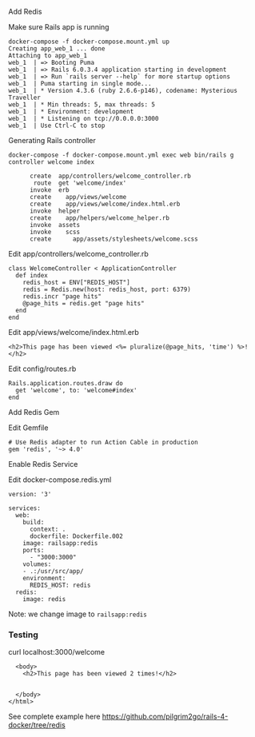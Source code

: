 Add Redis


Make sure Rails app is running


```
docker-compose -f docker-compose.mount.yml up
Creating app_web_1 ... done
Attaching to app_web_1
web_1  | => Booting Puma
web_1  | => Rails 6.0.3.4 application starting in development
web_1  | => Run `rails server --help` for more startup options
web_1  | Puma starting in single mode...
web_1  | * Version 4.3.6 (ruby 2.6.6-p146), codename: Mysterious Traveller
web_1  | * Min threads: 5, max threads: 5
web_1  | * Environment: development
web_1  | * Listening on tcp://0.0.0.0:3000
web_1  | Use Ctrl-C to stop

```


Generating Rails controller

`docker-compose -f docker-compose.mount.yml exec web bin/rails g controller welcome index`

```
      create  app/controllers/welcome_controller.rb
       route  get 'welcome/index'
      invoke  erb
      create    app/views/welcome
      create    app/views/welcome/index.html.erb
      invoke  helper
      create    app/helpers/welcome_helper.rb
      invoke  assets
      invoke    scss
      create      app/assets/stylesheets/welcome.scss
```      

Edit app/controllers/welcome_controller.rb

```
class WelcomeController < ApplicationController
  def index
    redis_host = ENV["REDIS_HOST"]
    redis = Redis.new(host: redis_host, port: 6379)
    redis.incr "page hits"
    @page_hits = redis.get "page hits"
  end
end

```

Edit app/views/welcome/index.html.erb

```
<h2>This page has been viewed <%= pluralize(@page_hits, 'time') %>!</h2>

```



Edit config/routes.rb

```
Rails.application.routes.draw do
  get 'welcome', to: 'welcome#index'
end
```

Add Redis Gem


Edit Gemfile

```
# Use Redis adapter to run Action Cable in production
gem 'redis', '~> 4.0'

```


Enable Redis Service 

Edit docker-compose.redis.yml


```
version: '3'

services:
  web:
    build:
      context: .
      dockerfile: Dockerfile.002
    image: railsapp:redis
    ports:
      - "3000:3000"
    volumes:
    - .:/usr/src/app/
    environment:
      REDIS_HOST: redis 
  redis:
    image: redis
```    

Note: we change image to `railsapp:redis`



### Testing

curl localhost:3000/welcome


```
  <body>
    <h2>This page has been viewed 2 times!</h2>


  </body>
</html>
```

See complete example here https://github.com/pilgrim2go/rails-4-docker/tree/redis

